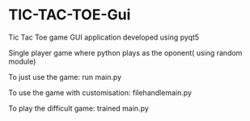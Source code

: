 # TIC-TAC-TOE-Gui
Tic Tac Toe game GUI application developed using pyqt5

Single player game where python plays as the oponent( using random module)

To just use the game: run main.py

To use the game with customisation: filehandlemain.py

To play the difficult game: trained main.py
